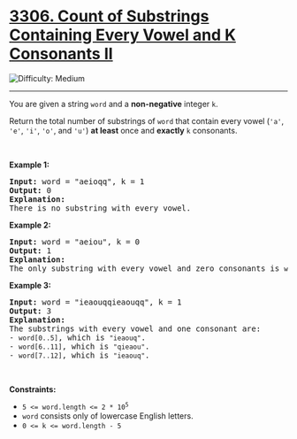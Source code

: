 <h1><a href="https://leetcode.com/problems/count-of-substrings-containing-every-vowel-and-k-consonants-ii?envType=daily-question&envId=2025-03-10">3306. Count of Substrings Containing Every Vowel and K Consonants II</a></h1>

![Difficulty: Medium](https://img.shields.io/badge/Medium-fac31d)

---

<p>You are given a string <code>word</code> and a <strong>non-negative</strong> integer <code>k</code>.</p>

<p>Return the total number of <span data-keyword="substring-nonempty">substrings</span> of <code>word</code> that contain every vowel (<code>&#39;a&#39;</code>, <code>&#39;e&#39;</code>, <code>&#39;i&#39;</code>, <code>&#39;o&#39;</code>, and <code>&#39;u&#39;</code>) <strong>at least</strong> once and <strong>exactly</strong> <code>k</code> consonants.</p>

<p>&nbsp;</p>
<p><strong class="example">Example 1:</strong></p>
<pre>
<strong>Input:</strong> <span class="example-io">word = &quot;aeioqq&quot;, k = 1</span>
<strong>Output:</strong> <span class="example-io">0</span>
<strong>Explanation:</strong>
There is no substring with every vowel.
</pre>
<p><strong class="example">Example 2:</strong></p>

<pre>
<strong>Input:</strong> <span class="example-io">word = &quot;aeiou&quot;, k = 0</span>
<strong>Output:</strong> <span class="example-io">1</span>
<strong>Explanation:</strong>
The only substring with every vowel and zero consonants is <code>word[0..4]</code>, which is <code>&quot;aeiou&quot;</code>.
</pre>

<p><strong class="example">Example 3:</strong></p>

<pre>
<strong>Input:</strong> <span class="example-io">word = &quot;</span>ieaouqqieaouqq<span class="example-io">&quot;, k = 1</span>
<strong>Output:</strong> 3
<strong>Explanation:</strong>
The substrings with every vowel and one consonant are:
- <code>word[0..5]</code>, which is <code>&quot;ieaouq&quot;</code>.
- <code>word[6..11]</code>, which is <code>&quot;qieaou&quot;</code>.
- <code>word[7..12]</code>, which is <code>&quot;ieaouq&quot;</code>.
</pre>

<p>&nbsp;</p>
<p><strong>Constraints:</strong></p>

<ul>
	<li><code>5 &lt;= word.length &lt;= 2 * 10<sup>5</sup></code></li>
	<li><code>word</code> consists only of lowercase English letters.</li>
	<li><code>0 &lt;= k &lt;= word.length - 5</code></li>
</ul>
